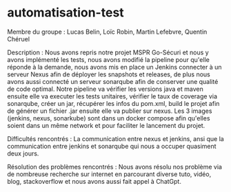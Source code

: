 # automatisation-test

Membre du groupe : Lucas Belin, Loïc Robin, Martin Lefebvre, Quentin Chéruel

Description : Nous avons repris notre projet MSPR Go-Sécuri et nous y avons implémenté les tests, nous avons modifié la pipeline pour qu'elle réponde à la demande, 
nous avons mis en place un Jenkins connecter à un serveur Nexus afin de déployer les snapshots et releases, de plus nous avons aussi connecté un serveur sonarqube 
afin de conserver une qualité de code optimal.
Notre pipeline va vérifier les versions java et maven ensuite elle va executer les tests unitaires, vérifier le taux de coverage via sonarqube, créer un jar, récupérer les infos du pom.xml, build le projet 
afin de générer un fichier .jar ensuite elle va publier sur nexus.
Les 3 images (jenkins, nexus, sonarkube) sont dans un docker compose afin qu'elles soient dans un même network et pour faciliter le lancement du projet.

Difficultés rencontrés :
La communication entre nexus et jenkins, ansi que la communication entre jenkins et sonarqube qui nous a occuper quasiment deux jours.

Résolution des problèmes rencontrés :
Nous avons résolu nos problème via de nombreuse recherche sur internet en parcourant diverse tuto, vidéo, blog, stackoverflow et nous avons aussi fait appel à ChatGpt.

